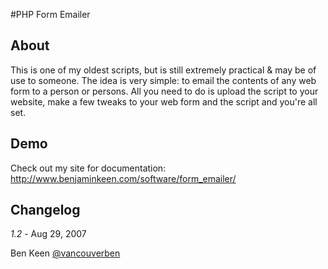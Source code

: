 #PHP Form Emailer

## About
This is one of my oldest scripts, but is still extremely practical & may be of use to someone. The idea is very simple: to email the contents of any web form to a person or persons. All you need to do is upload the script to your website, make a few tweaks to your web form and the script and you're all set.

## Demo
Check out my site for documentation:
http://www.benjaminkeen.com/software/form_emailer/

## Changelog

_1.2_ - Aug 29, 2007

Ben Keen
[@vancouverben](https://twitter.com/#!/vancouverben)